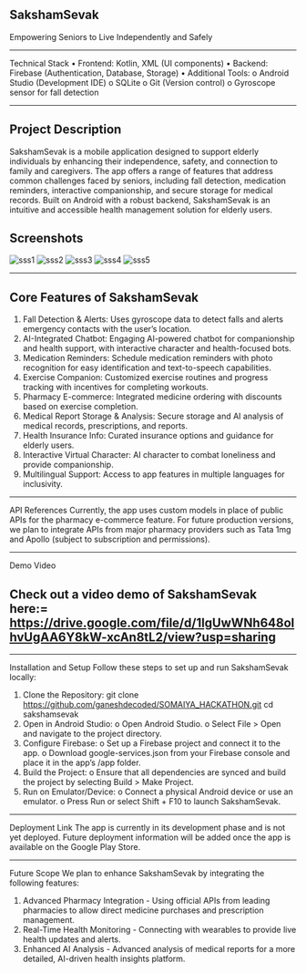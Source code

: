 ## SakshamSevak
Empowering Seniors to Live Independently and Safely
______________
Technical Stack
•	Frontend: Kotlin, XML (UI components)
•	Backend: Firebase (Authentication, Database, Storage)
•	Additional Tools:
o	Android Studio (Development IDE)
o	SQLite 
o	Git (Version control)
o	Gyroscope sensor for fall detection
______________
## Project Description
SakshamSevak is a mobile application designed to support elderly individuals by enhancing their independence, safety, and connection to family and caregivers. The app offers a range of features that address common challenges faced by seniors, including fall detection, medication reminders, interactive companionship, and secure storage for medical records. Built on Android with a robust backend, SakshamSevak is an intuitive and accessible health management solution for elderly users.

## Screenshots

![sss1](https://github.com/user-attachments/assets/be23868e-7bf4-4bd0-a358-de0ad193f6ab)
![sss2](https://github.com/user-attachments/assets/2f44b1fc-6b4c-4da9-bb9c-9dce395edc7c)
![sss3](https://github.com/user-attachments/assets/5723cf00-94e8-4b30-a4fe-6811fb5ded72)
![sss4](https://github.com/user-attachments/assets/7bd66ae1-b71b-4cfa-9e5a-97dbc666954b)
![sss5](https://github.com/user-attachments/assets/1b2f11b8-a06b-472b-be71-5c0fbfedb18c)
______________
## Core Features of SakshamSevak
1.	Fall Detection & Alerts: Uses gyroscope data to detect falls and alerts emergency contacts with the user’s location.
2.	AI-Integrated Chatbot: Engaging AI-powered chatbot for companionship and health support, with interactive character and health-focused bots.
3.	Medication Reminders: Schedule medication reminders with photo recognition for easy identification and text-to-speech capabilities.
4.	Exercise Companion: Customized exercise routines and progress tracking with incentives for completing workouts.
5.	Pharmacy E-commerce: Integrated medicine ordering with discounts based on exercise completion.
6.	Medical Report Storage & Analysis: Secure storage and AI analysis of medical records, prescriptions, and reports.
7.	Health Insurance Info: Curated insurance options and guidance for elderly users.
8.	Interactive Virtual Character: AI character to combat loneliness and provide companionship.
9.	Multilingual Support: Access to app features in multiple languages for inclusivity.
______________
API References
Currently, the app uses custom models in place of public APIs for the pharmacy e-commerce feature. For future production versions, we plan to integrate APIs from major pharmacy providers such as Tata 1mg and Apollo (subject to subscription and permissions).
______________
Demo Video
## Check out a video demo of SakshamSevak here:= https://drive.google.com/file/d/1IgUwWNh648olhvUgAA6Y8kW-xcAn8tL2/view?usp=sharing
______________
Installation and Setup
Follow these steps to set up and run SakshamSevak locally:
1.	Clone the Repository:
git clone https://github.com/ganeshdecoded/SOMAIYA_HACKATHON.git
cd sakshamsevak
2.	Open in Android Studio:
o	Open Android Studio.
o	Select File > Open and navigate to the project directory.
3.	Configure Firebase:
o	Set up a Firebase project and connect it to the app.
o	Download google-services.json from your Firebase console and place it in the app’s /app folder.
4.	Build the Project:
o	Ensure that all dependencies are synced and build the project by selecting Build > Make Project.
5.	Run on Emulator/Device:
o	Connect a physical Android device or use an emulator.
o	Press Run or select Shift + F10 to launch SakshamSevak.
______________
Deployment Link
The app is currently in its development phase and is not yet deployed. Future deployment information will be added once the app is available on the Google Play Store.
______________
Future Scope
We plan to enhance SakshamSevak by integrating the following features:
1.	Advanced Pharmacy Integration - Using official APIs from leading pharmacies to allow direct medicine purchases and prescription management.
2.	Real-Time Health Monitoring - Connecting with wearables to provide live health updates and alerts.
3.	Enhanced AI Analysis - Advanced analysis of medical reports for a more detailed, AI-driven health insights platform.
